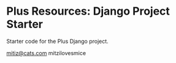# Plus Resources: Django Project Starter

Starter code for the Plus Django project.

mitiz@cats.com
mitzilovesmice